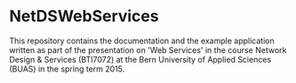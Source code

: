 # NetDSWebServices
This repository contains the documentation and the example application written as part of the presentation on 'Web Services'
in the course Network Design &amp; Services (BTI7072) at the Bern University of Applied Sciences (BUAS) in the spring term 2015.
